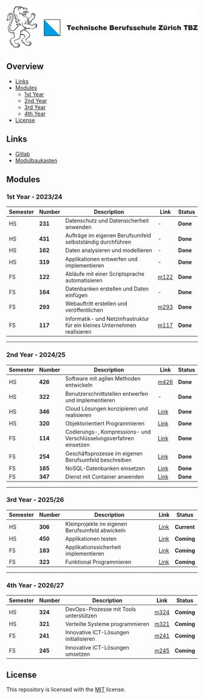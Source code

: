 # [![Logo TBZ](./x-res/logo.svg)](https://tbz.ch)

## Overview

- [Links](#links)
- [Modules](#modules)
  - [1st Year](#1st-year---202324)
  - [2nd Year](#2nd-year---202425)
  - [3rd Year](#3rd-year---202526)
  - [4th Year](#4th-year---202627)
- [License](#license)

## Links

- [Gitlab](https://gitlab.com/ch-tbz-it/Stud)
- [Modulbaukasten](https://www.modulbaukasten.ch/?d=Informatiker%2Fin-EFZ-Applikationsentwicklung-(ab-2021))

## Modules

### 1st Year - 2023/24

|Semester|Number|Description|Link|Status|
|--------|------|-----------|----|------|
|HS|**231**|Datenschutz und Datensicherheit anwenden|-|**Done**|
|HS|**431**|Aufträge im eigenen Berufsumfeld selbstständig durchführen|-|**Done**|
|HS|**162**|Daten analysieren und modellieren|-|**Done**|
|HS|**319**|Applikationen entwerfen und implementieren|-|**Done**|
|FS|**122**|Abläufe mit einer Scriptsprache automatisieren|[m122](./m122-Bash)|**Done**|
|FS|**164**|Datenbanken erstellen und Daten einfügen|-|**Done**|
|FS|**293**|Webauftritt erstellen und veröffentlichen|[m293](./m293-Html)|**Done**|
|FS|**117**|Informatik- und Netzinfrastruktur für ein kleines Unternehmen realisieren|[m117](./m117-Networks)|**Done**|

---

### 2nd Year - 2024/25

|Semester|Number|Description|Link|Status|
|--------|------|-----------|----|------|
|HS|**426**|Software mit agilen Methoden entwickeln|[m426](./m426-Scrum)|**Done**|
|HS|**322**|Benutzerschnittstellen entwerfen und implementieren|-|**Done**|
|HS|**346**|Cloud Lösungen konzipieren und realisieren|[Link](./m346-Cloud)|**Done**|
|HS|**320**|Objektorientiert Programmieren|[Link](./m320-OOP)|**Done**|
|FS|**114**|Codierungs-, Kompressions- und Verschlüsselungsverfahren einsetzen|[Link](./m114-Encoding-Compression-Encryption)|**Done**|
|FS|**254**|Geschäftsprozesse im eigenen Berufsumfeld beschreiben|[Link](./m254-Business-Processes)|**Done**|
|FS|**165**|NoSQL-Datenbanken einsetzen|[Link](./m165-NoSQL)|**Done**|
|FS|**347**|Dienst mit Container anwenden|[Link](./m347-Container)|**Done**|

---

### 3rd Year - 2025/26

|Semester|Number|Description|Link|Status|
|--------|------|-----------|----|------|
|HS|**306**|Kleinprojekte im eigenen Berufsumfeld abwickeln|[Link](./m306-Projects)|**Current**|
|HS|**450**|Applikationen testen|[Link](./m450-Application-Testing)|**Coming**|
|FS|**183**|Applikationssicherheit implementieren|[Link](./m183-App-Security)|**Coming**|
|FS|**323**|Funktional Programmieren|[Link](./m323-FP)|**Coming**|

---

### 4th Year - 2026/27

|Semester|Number|Description|Link|Status|
|--------|------|-----------|----|------|
|HS|**324**|DevOps-Prozesse mit Tools unterstützen|[m324](./m324-DevOps)|**Coming**|
|HS|**321**|Verteilte Systeme programmieren|[m321](./m321-Distributed-Systems)|**Coming**|
|FS|**241**|Innovative ICT-Lösungen initialisieren|[m241](./m241-Init-ICT-Solutions)|**Coming**|
|FS|**245**|Innovative ICT-Lösungen umsetzen|[m245](./m245-Impl-ICT-Solutions)|**Coming**|

## License

This repository is licensed with the [MIT](LICENSE) license.
